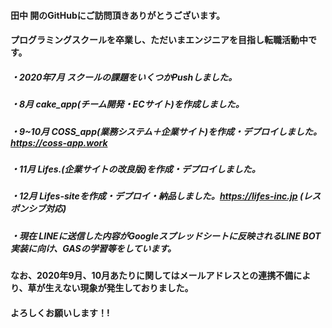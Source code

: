 #### 田中 開のGitHubにご訪問頂きありがとうございます。
#### プログラミングスクールを卒業し、ただいまエンジニアを目指し転職活動中です。
##### ・2020年7月 スクールの課題をいくつかPushしました。
##### ・8月 cake_app(チーム開発・ECサイト)を作成しました。
##### ・9~10月 COSS_app(業務システム＋企業サイト)を作成・デプロイしました。https://coss-app.work
##### ・11月 Lifes.(企業サイトの改良版)を作成・デプロイしました。
##### ・12月 Lifes-siteを作成・デプロイ・納品しました。https://lifes-inc.jp (レスポンシブ対応)
##### ・現在 LINEに送信した内容がGoogleスプレッドシートに反映されるLINE BOT実装に向け、GASの学習等をしています。
#### なお、2020年9月、10月あたりに関してはメールアドレスとの連携不備により、草が生えない現象が発生しておりました。
#### よろしくお願いします！!


